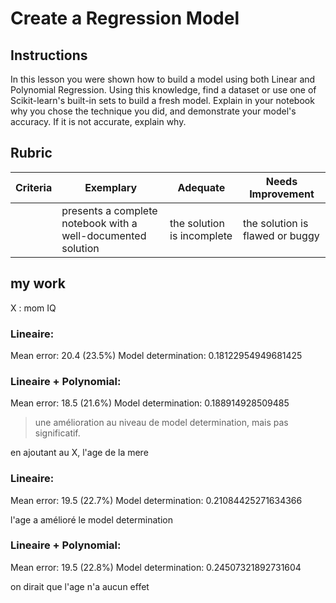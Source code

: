 # Create a Regression Model

## Instructions

In this lesson you were shown how to build a model using both Linear and Polynomial Regression. Using this knowledge, find a dataset or use one of Scikit-learn's built-in sets to build a fresh model. Explain in your notebook why you chose the technique you did, and demonstrate your model's accuracy. If it is not accurate, explain why.

## Rubric

| Criteria | Exemplary                                                    | Adequate                   | Needs Improvement               |
| -------- | ------------------------------------------------------------ | -------------------------- | ------------------------------- |
|          | presents a complete notebook with a well-documented solution | the solution is incomplete | the solution is flawed or buggy |

## my work

X : mom IQ

### Lineaire:

Mean error: 20.4 (23.5%)
Model determination: 0.18122954949681425

### Lineaire + Polynomial:

Mean error: 18.5 (21.6%)
Model determination: 0.188914928509485

> une amélioration au niveau de model determination, mais pas significatif.

en ajoutant au X, l'age de la mere

### Lineaire:

Mean error: 19.5 (22.7%)
Model determination: 0.21084425271634366

l'age a amélioré le model determination

### Lineaire + Polynomial:

Mean error: 19.5 (22.8%)
Model determination: 0.24507321892731604

on dirait que l'age n'a aucun effet
